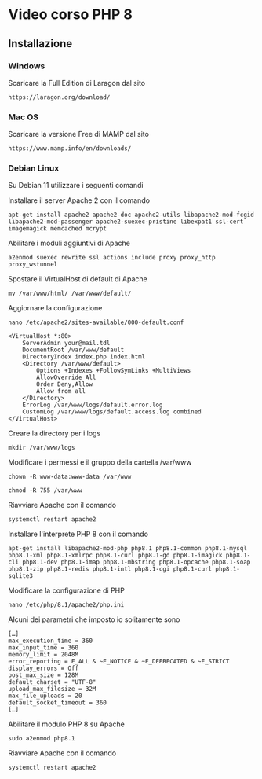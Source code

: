 # Video corso PHP 8

## Installazione

### Windows

Scaricare la Full Edition di Laragon dal sito

`https://laragon.org/download/`

### Mac OS

Scaricare la versione Free di MAMP dal sito

`https://www.mamp.info/en/downloads/`

### Debian Linux

Su Debian 11 utilizzare i seguenti comandi

Installare il server Apache 2 con il comando

`apt-get install apache2 apache2-doc apache2-utils libapache2-mod-fcgid libapache2-mod-passenger apache2-suexec-pristine libexpat1 ssl-cert imagemagick memcached mcrypt`

Abilitare i moduli aggiuntivi di Apache

`a2enmod suexec rewrite ssl actions include proxy proxy_http proxy_wstunnel`

Spostare il VirtualHost di default di Apache

`mv /var/www/html/ /var/www/default/`

Aggiornare la configurazione

`nano /etc/apache2/sites-available/000-default.conf`

```
<VirtualHost *:80>
    ServerAdmin your@mail.tdl
    DocumentRoot /var/www/default
    DirectoryIndex index.php index.html
    <Directory /var/www/default>
        Options +Indexes +FollowSymLinks +MultiViews
        AllowOverride All
        Order Deny,Allow
        Allow from all
    </Directory>
    ErrorLog /var/www/logs/default.error.log
    CustomLog /var/www/logs/default.access.log combined
</VirtualHost>
```

Creare la directory per i logs

`mkdir /var/www/logs`

Modificare i permessi e il gruppo della cartella /var/www

`chown -R www-data:www-data /var/www`

`chmod -R 755 /var/www`

Riavviare Apache con il comando

`systemctl restart apache2`

Installare l'interprete PHP 8 con il comando

`apt-get install libapache2-mod-php php8.1 php8.1-common php8.1-mysql php8.1-xml php8.1-xmlrpc php8.1-curl php8.1-gd php8.1-imagick php8.1-cli php8.1-dev php8.1-imap php8.1-mbstring php8.1-opcache php8.1-soap php8.1-zip php8.1-redis php8.1-intl php8.1-cgi php8.1-curl php8.1-sqlite3`

Modificare la configurazione di PHP

`nano /etc/php/8.1/apache2/php.ini`

Alcuni dei parametri che imposto io solitamente sono

```
[…]
max_execution_time = 360
max_input_time = 360
memory_limit = 2048M
error_reporting = E_ALL & ~E_NOTICE & ~E_DEPRECATED & ~E_STRICT
display_errors = Off
post_max_size = 128M
default_charset = "UTF-8"
upload_max_filesize = 32M
max_file_uploads = 20
default_socket_timeout = 360
[…]
```

Abilitare il modulo PHP 8 su Apache

`sudo a2enmod php8.1`

Riavviare Apache con il comando

`systemctl restart apache2`

